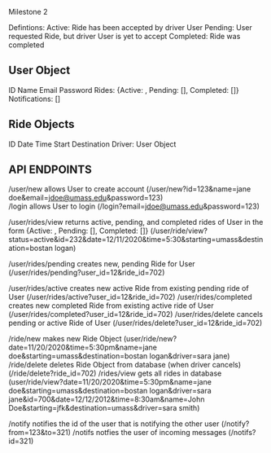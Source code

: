 Milestone 2

Defintions:
Active: Ride has been accepted by driver User 
Pending: User requested Ride, but driver User is yet to accept
Completed: Ride was completed 

User Object
-----------
ID
Name
Email
Password
Rides: {Active: , Pending: [], Completed: []}
Notifications: []


Ride Objects
------------
ID
Date
Time
Start
Destination
Driver: User Object

API ENDPOINTS
-------------

/user/new                         allows User to create account (/user/new?id=123&name=jane doe&email=jdoe@umass.edu&password=123)               
/login                            allows User to login (/login?email=jdoe@umass.edu&password=123)

/user/rides/view				          returns active, pending, and completed rides of User in the form {Active: , Pending: [], Completed: []}
                                  (/user/ride/view?status=active&id=232&date=12/11/2020&time=5:30&starting=umass&destination=bostan logan)

/user/rides/pending           	  creates new, pending Ride for User (/user/rides/pending?user_id=12&ride_id=702)
                                  
/user/rides/active           	    creates new active Ride from existing pending ride of User (/user/rides/active?user_id=12&ride_id=702)
/user/rides/completed         	  creates new completed Ride from existing active ride of User (/user/rides/completed?user_id=12&ride_id=702)
/user/rides/delete            	  cancels pending or active Ride of User (/user/rides/delete?user_id=12&ride_id=702)

/ride/new                         makes new Ride Object (user/ride/new?date=11/20/2020&time=5:30pm&name=jane doe&starting=umass&destination=bostan logan&driver=sara                                                          jane)
/ride/delete                      deletes Ride Object from database (when driver cancels) (/ride/delete?ride_id=702)
/rides/view						            gets all rides in database (user/ride/view?date=11/20/2020&time=5:30pm&name=jane doe&starting=umass&destination=bostan                                               logan&driver=sara jane&id=700&date=12/12/2012&time=8:30am&name=John Doe&starting=jfk&destination=umass&driver=sara smith)

/notify                           notifies the id of the user that is notifying the other user (/notify?from=123&to=321)
/notifs                           notfies the user of incoming messages (/notifs?id=321)
